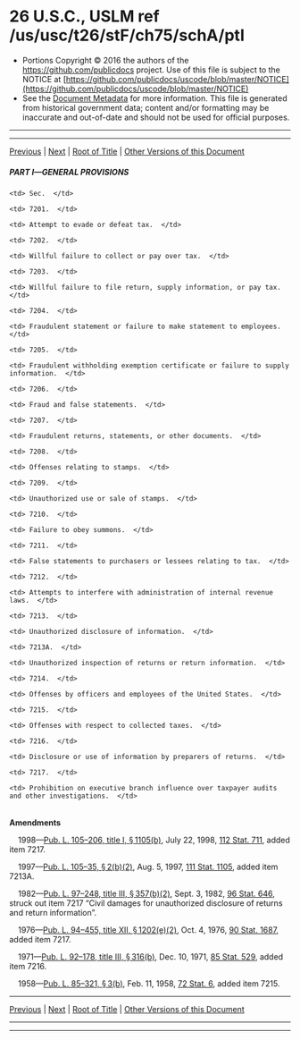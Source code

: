 ---
---

# 26 U.S.C., USLM ref /us/usc/t26/stF/ch75/schA/ptI

* Portions Copyright © 2016 the authors of the https://github.com/publicdocs project.
  Use of this file is subject to the NOTICE at [https://github.com/publicdocs/uscode/blob/master/NOTICE](https://github.com/publicdocs/uscode/blob/master/NOTICE)
* See the [Document Metadata](././../../../../../../..//README.md) for more information.
  This file is generated from historical government data; content and/or formatting may be inaccurate and out-of-date and should not be used for official purposes.

----------
----------

[Previous](./../../../../../../..//us/usc/t26/stF/ch75/schA/m__us_usc_t26_stF_ch75_schA.md) | [Next](./../../../../../../..//us/usc/t26/stF/ch75/schA/ptI/m__us_usc_t26_s7201.md) | [Root of Title](./../../../../../../../) | [Other Versions of this Document](https://publicdocs.github.io/go/links?ns=uslm&ref=%2Fus%2Fusc%2Ft26%2FstF%2Fch75%2FschA%2FptI)

##### PART I—GENERAL PROVISIONS

<table>

  <tr>

    <td> Sec.  </td>

  </tr>

  <tr>

    <td> 7201.  </td>

    <td> Attempt to evade or defeat tax.  </td>

  </tr>

  <tr>

    <td> 7202.  </td>

    <td> Willful failure to collect or pay over tax.  </td>

  </tr>

  <tr>

    <td> 7203.  </td>

    <td> Willful failure to file return, supply information, or pay tax.  </td>

  </tr>

  <tr>

    <td> 7204.  </td>

    <td> Fraudulent statement or failure to make statement to employees.  </td>

  </tr>

  <tr>

    <td> 7205.  </td>

    <td> Fraudulent withholding exemption certificate or failure to supply information.  </td>

  </tr>

  <tr>

    <td> 7206.  </td>

    <td> Fraud and false statements.  </td>

  </tr>

  <tr>

    <td> 7207.  </td>

    <td> Fraudulent returns, statements, or other documents.  </td>

  </tr>

  <tr>

    <td> 7208.  </td>

    <td> Offenses relating to stamps.  </td>

  </tr>

  <tr>

    <td> 7209.  </td>

    <td> Unauthorized use or sale of stamps.  </td>

  </tr>

  <tr>

    <td> 7210.  </td>

    <td> Failure to obey summons.  </td>

  </tr>

  <tr>

    <td> 7211.  </td>

    <td> False statements to purchasers or lessees relating to tax.  </td>

  </tr>

  <tr>

    <td> 7212.  </td>

    <td> Attempts to interfere with administration of internal revenue laws.  </td>

  </tr>

  <tr>

    <td> 7213.  </td>

    <td> Unauthorized disclosure of information.  </td>

  </tr>

  <tr>

    <td> 7213A.  </td>

    <td> Unauthorized inspection of returns or return information.  </td>

  </tr>

  <tr>

    <td> 7214.  </td>

    <td> Offenses by officers and employees of the United States.  </td>

  </tr>

  <tr>

    <td> 7215.  </td>

    <td> Offenses with respect to collected taxes.  </td>

  </tr>

  <tr>

    <td> 7216.  </td>

    <td> Disclosure or use of information by preparers of returns.  </td>

  </tr>

  <tr>

    <td> 7217.  </td>

    <td> Prohibition on executive branch influence over taxpayer audits and other investigations.  </td>

  </tr>

</table>

 __Amendments__ 

    1998—[Pub. L. 105–206, title I, § 1105(b)][/us/pl/105/206/s1105/b], July 22, 1998, [112 Stat. 711][/us/stat/112/711], added item 7217.

    1997—[Pub. L. 105–35, § 2(b)(2)][/us/pl/105/35/s2/b/2], Aug. 5, 1997, [111 Stat. 1105][/us/stat/111/1105], added item 7213A.

    1982—[Pub. L. 97–248, title III, § 357(b)(2)][/us/pl/97/248/s357/b/2], Sept. 3, 1982, [96 Stat. 646][/us/stat/96/646], struck out item 7217 “Civil damages for unauthorized disclosure of returns and return information”.

    1976—[Pub. L. 94–455, title XII, § 1202(e)(2)][/us/pl/94/455/s1202/e/2], Oct. 4, 1976, [90 Stat. 1687][/us/stat/90/1687], added item 7217.

    1971—[Pub. L. 92–178, title III, § 316(b)][/us/pl/92/178/s316/b], Dec. 10, 1971, [85 Stat. 529][/us/stat/85/529], added item 7216.

    1958—[Pub. L. 85–321, § 3(b)][/us/pl/85/321/s3/b], Feb. 11, 1958, [72 Stat. 6][/us/stat/72/6], added item 7215.

----------

[Previous](./../../../../../../..//us/usc/t26/stF/ch75/schA/m__us_usc_t26_stF_ch75_schA.md) | [Next](./../../../../../../..//us/usc/t26/stF/ch75/schA/ptI/m__us_usc_t26_s7201.md) | [Root of Title](./../../../../../../../) | [Other Versions of this Document](https://publicdocs.github.io/go/links?ns=uslm&ref=%2Fus%2Fusc%2Ft26%2FstF%2Fch75%2FschA%2FptI)

----------
----------

[/us/pl/105/206/s1105/b]: https://publicdocs.github.io/go/links?ns=uslm&ref=%2Fus%2Fpl%2F105%2F206%2Fs1105%2Fb
[/us/stat/112/711]: https://publicdocs.github.io/go/links?ns=uslm&ref=%2Fus%2Fstat%2F112%2F711
[/us/pl/105/35/s2/b/2]: https://publicdocs.github.io/go/links?ns=uslm&ref=%2Fus%2Fpl%2F105%2F35%2Fs2%2Fb%2F2
[/us/stat/111/1105]: https://publicdocs.github.io/go/links?ns=uslm&ref=%2Fus%2Fstat%2F111%2F1105
[/us/pl/97/248/s357/b/2]: https://publicdocs.github.io/go/links?ns=uslm&ref=%2Fus%2Fpl%2F97%2F248%2Fs357%2Fb%2F2
[/us/stat/96/646]: https://publicdocs.github.io/go/links?ns=uslm&ref=%2Fus%2Fstat%2F96%2F646
[/us/pl/94/455/s1202/e/2]: https://publicdocs.github.io/go/links?ns=uslm&ref=%2Fus%2Fpl%2F94%2F455%2Fs1202%2Fe%2F2
[/us/stat/90/1687]: https://publicdocs.github.io/go/links?ns=uslm&ref=%2Fus%2Fstat%2F90%2F1687
[/us/pl/92/178/s316/b]: https://publicdocs.github.io/go/links?ns=uslm&ref=%2Fus%2Fpl%2F92%2F178%2Fs316%2Fb
[/us/stat/85/529]: https://publicdocs.github.io/go/links?ns=uslm&ref=%2Fus%2Fstat%2F85%2F529
[/us/pl/85/321/s3/b]: https://publicdocs.github.io/go/links?ns=uslm&ref=%2Fus%2Fpl%2F85%2F321%2Fs3%2Fb
[/us/stat/72/6]: https://publicdocs.github.io/go/links?ns=uslm&ref=%2Fus%2Fstat%2F72%2F6


